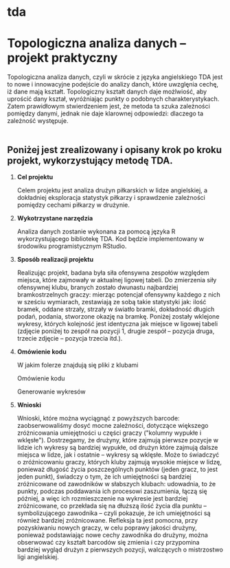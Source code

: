 # tda
<h1><b>Topologiczna analiza danych</b> – projekt praktyczny</h1>

Topologiczna analiza danych, czyli w skrócie z języka angielskiego TDA jest to nowe i innowacyjne podejście do analizy danch, które uwzglęnia cechę, iż dane mają kształt. Topologiczny kształt danych daje możlwiość, aby uprościć dany kształ, wyróżniając punkty o podobnych charakterystykach. Zatem prawidłowym stwierdzeniem jest, że metoda ta szuka zależności pomiędzy danymi, jednak nie daje klarownej odpowiedzi: dlaczego ta zależność występuje.    
<br>
<h2>Poniżej jest zrealizowany i opisany krok po kroku projekt, wykorzystujący metodę TDA.</h2>
<ol>
  
  <!-- 1 -->
  
  <li><b>Cel projektu</b></li>
<p>Celem projektu jest analiza drużyn piłkarskich w lidze angielskiej, a dokładniej eksploracja statystyk piłkarzy i sprawdzenie zależności pomiędzy cechami piłkarzy w drużynie.</p>

  <!-- 2 -->
  

<li><b>Wykotrzystane narzędzia</b></li>
  <p>Analiza danych zostanie wykonana za pomocą języka R wykorzystującego bibliotekę TDA. Kod będzie implementowany w środowiku programistycznym RStudio.</p>
  
   <!-- 3 -->
  

<li><b>Sposób realizacji projektu</b></li>
  <p>Realizując projekt, badana była siła ofensywna zespołów względem miejsca, które zajmowały w aktualnej ligowej tabeli. Do zmierzenia siły ofensywnej klubu, branych zostało dwunastu najbardziej bramkostrzelnych graczy: mierząc potencjał ofensywny każdego z nich w sześciu wymiarach, zestawiają ze sobą takie statystyki jak: ilość bramek, oddane strzały, strzały w światło bramki, dokładność długich podań, podania, stworzone okazję na bramkę. 
Poniżej zostały wklejone wykresy, których kolejność jest identyczna jak miejsce w ligowej tabeli (zdjęcie poniżej to zespół na pozycji 1, drugie zespół – pozycja druga,   trzecie zdjęcie – pozycja trzecia itd.). </p>


   <!-- 4 -->
<li><b>Omówienie kodu</b></li>
<p>W jakim folerze znajdują się pliki z klubami</p>
<p>Omówienie kodu</p>
<p>Generowanie wykresów</p>

   <!-- 5 -->
<li><b>Wnioski</b></li>
<p>Wnioski, które można wyciągnąć z powyższych barcode: zaobserwowaliśmy dosyć mocne zależności, dotyczące większego zróżnicowania umiejętności u części graczy ("kolumny wypukłe i wklęsłe").  Dostrzegamy, że drużyny, które zajmują pierwsze pozycje w lidzie ich wykresy są bardziej wypukłe, od drużyn które zajmują dalsze miejsca w lidze, jak i ostatnie – wykresy są wklęsłe. Może to świadczyć o zróżnicowaniu graczy, których kluby zajmują wysokie miejsce w lidzę, ponieważ długość życia poszczególnych punktów (jeden gracz, to jest jeden punkt), świadczy o tym, że ich umiejętności są bardziej zróżnicowane od zawodników w słabszych klubach: udowadnia, to że punkty, podczas poddawania ich procesowi zaszumienia, łączą się później, a więc ich rozmieszczenie na wykresie jest bardziej zróżnicowane, co przekłada się na dłuższą ilość życia dla punktu – symbolizującego zawodnika – czyli pokazuje, że ich umiejętności są również bardziej zróżnicowane. 
Refleksja ta jest pomocna, przy pozyskiwaniu nowych graczy, w celu poprawy jakości drużyny, ponieważ podstawiając nowe cechy zawodnika do drużyny, można obserwować czy kształt barcodów się zmienia i czy przypomina bardziej wygląd drużyn z pierwszych pozycji, walczących o mistrzostwo ligi angielskiej. 
</p>



</ol>
